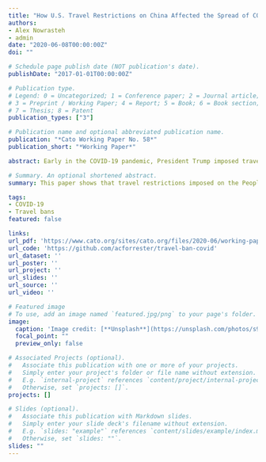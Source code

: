 ```yaml
---
title: "How U.S. Travel Restrictions on China Affected the Spread of COVID-19 in the United States"
authors:
- Alex Nowrasteh
- admin
date: "2020-06-08T00:00:00Z"
doi: ""

# Schedule page publish date (NOT publication's date).
publishDate: "2017-01-01T00:00:00Z"

# Publication type.
# Legend: 0 = Uncategorized; 1 = Conference paper; 2 = Journal article;
# 3 = Preprint / Working Paper; 4 = Report; 5 = Book; 6 = Book section;
# 7 = Thesis; 8 = Patent
publication_types: ["3"]

# Publication name and optional abbreviated publication name.
publication: "*Cato Working Paper No. 58*"
publication_short: "*Working Paper*"

abstract: Early in the COVID-19 pandemic, President Trump imposed travel restrictions on the People’s Republic of China (PRC) to slow its spread to the United States. We use the synthetic control method (SCM) under sixteen different specifications to see whether the travel restrictions slowed the domestic spread of COVID-19. The travel restrictions had no effect on the number of COVID-19 cases in the United States. Regardless of the intervention date or how the spread of COVID-19 is measured, we find that the travel restrictions did not delay the prevalence of COVID-19 in the United States.

# Summary. An optional shortened abstract.
summary: This paper shows that travel restrictions imposed on the People's Republic of China did not delay the spread of COVID-19 in the United States.

tags:
- COVID-19
- Travel bans
featured: false

links:
url_pdf: 'https://www.cato.org/sites/cato.org/files/2020-06/working-paper-58-revision.pdf'
url_code: 'https://github.com/acforrester/travel-ban-covid'
url_dataset: ''
url_poster: ''
url_project: ''
url_slides: ''
url_source: ''
url_video: ''

# Featured image
# To use, add an image named `featured.jpg/png` to your page's folder.
image:
  caption: 'Image credit: [**Unsplash**](https://unsplash.com/photos/s9CC2SKySJM)'
  focal_point: ""
  preview_only: false

# Associated Projects (optional).
#   Associate this publication with one or more of your projects.
#   Simply enter your project's folder or file name without extension.
#   E.g. `internal-project` references `content/project/internal-project/index.md`.
#   Otherwise, set `projects: []`.
projects: []

# Slides (optional).
#   Associate this publication with Markdown slides.
#   Simply enter your slide deck's filename without extension.
#   E.g. `slides: "example"` references `content/slides/example/index.md`.
#   Otherwise, set `slides: ""`.
slides: ""
---
```

